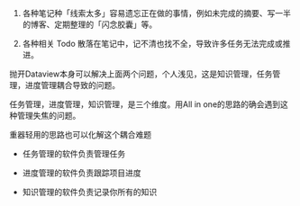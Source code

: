 
1. 各种笔记种「线索太多」容易遗忘正在做的事情，例如未完成的摘要、写一半的博客、定期整理的「闪念胶囊」等。

2. 各种相关 Todo 散落在笔记中，记不清也找不全，导致许多任务无法完成或推进。

抛开Dataview本身可以解决上面两个问题，个人浅见，这是知识管理，任务管理，进度管理耦合导致的问题。

任务管理，进度管理，知识管理，是三个维度。用All in one的思路的确会遇到这种管理失焦的问题。

重器轻用的思路也可以化解这个耦合难题

- 任务管理的软件负责管理任务

- 进度管理的软件负责跟踪项目进度

- 知识管理的软件负责记录你所有的知识